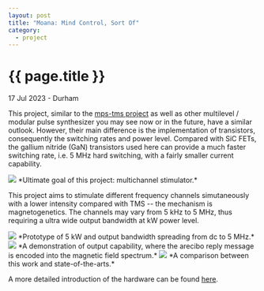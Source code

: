 ```yaml
---
layout: post
title: "Moana: Mind Control, Sort Of"
category: 
  - project
---
```


{{ page.title }}
================

<p class="meta">17 Jul 2023 - Durham</p>

This project, similar to the <a href="/2024-01-01-mpstms.md">mps-tms project</a> as well as other multilevel / modular pulse synthesizer you may see now or in the future, have a similar outlook. However, their main difference is the implementation of transistors, consequently the switching rates and power level. Compared with SiC FETs, the gallium nitride (GaN) transistors used here can provide a much faster switching rate, i.e. 5 MHz hard switching, with a fairly smaller current capability.

<img src="/images/posts/mpstms/multichannel_pulse_generator_demonstration.png">
*Ultimate goal of this project: multichannel stimulator.*

This project aims to stimulate different frequency channels simutaneously with a lower intensity compared with TMS -- the mechanism is magnetogenetics. The channels may vary from 5 kHz to 5 MHz, thus requiring a ultra wide output bandwidth at kW power level.

<img src="/images/posts/mpstms/gan_ch2b.png">
*Prototype of 5 kW and output bandwidth spreading from dc to 5 MHz.*

<img src="/images/posts/mpstms/arecibo.png">
*A demonstration of output capability, where the arecibo reply message is encoded into the magnetic field spectrum.*

<img src="/images/posts/mpstms/review_high_fidelity_high_power.png">
*A comparison between this work and state-of-the-arts.*

A more detailed introduction of the hardware can be found [here](https://ieeexplore.ieee.org/abstract/document/10693936/).
